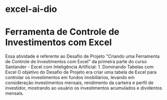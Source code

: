 # excel-ai-dio
# Ferramenta de Controle de Investimentos com Excel
Essa atividade é referente ao Desafio de Projeto "Criando uma Ferramenta de Controle de Investimentos com Excel" da primeira parte do curso Santander - Excel com Inteligência Artificial: 1. Dominando Tabelas com Excel
O objetivo do Desafio de Projeto era criar uma tabela de Excel para controlar os investimentos em fundos imobiliários, levando em consideração investimentos mensais, rendimento da carteira e perfil de investidor, mostrando ao usuário os investimentos acumulados e dividentos mensais.
